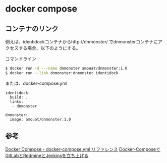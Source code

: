 # docker compose

## コンテナのリンク

例えば、identidockコンテナからhttp://dnmonster/
でdnmonsterコンテナにアクセスする場合、以下のようにする。

コマンドライン

```bash
$ docker run -d ---name dnmonster amouat/dnmonster:1.0
$ docker run --link dnmonster:dnmonster identidock
```

または、docker-compose.yml

```
identidock:
  build: .
  links:
   - dnmonster

dnmonster:
  image: amouat/dnmonster:1.0
```


## 参考

[Docker Compose - docker-compose.yml リファレンス][*1]
[Docker-ComposeでGitLabとRedmineとJenkinsを立ち上げる][*2]

[*1]:http://qiita.com/zembutsu/items/9e9d80e05e36e882caaa
[*2]:http://qiita.com/nexkeh/items/02a4d6c33d884bda1b23